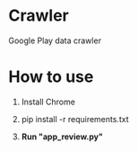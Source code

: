 # Crawler
Google Play data crawler

# How to use

1. Install Chrome

2. pip install -r requirements.txt

3. **Run "app_review.py"**



